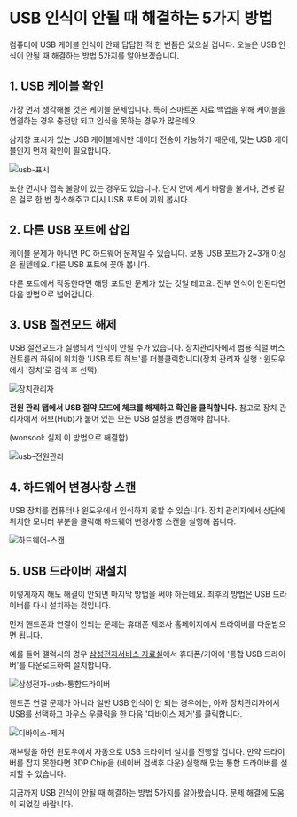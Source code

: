 # USB 인식이 안될 때 해결하는 5가지 방법

컴퓨터에 USB 케이블 인식이 안돼 답답한 적 한 번쯤은 있으실 겁니다. 오늘은 USB 인식이 안될 때 해결하는 방법 5가지를 알아보겠습니다.

 

 

## 1. USB 케이블 확인

가장 먼저 생각해볼 것은 케이블 문제입니다. 특히 스마트폰 자료 백업을 위해 케이블을 연결하는 경우 충전만 되고 인식을 못하는 경우가 많은데요.

 

삼지창 표시가 있는 USB 케이블에서만 데이터 전송이 가능하기 때문에, 맞는 USB 케이블인지 먼저 확인이 필요합니다.

 



![usb-표시](https://blog.kakaocdn.net/dn/ekqQTu/btrAp5ME2Ay/BlJni3Pbd6GOok5xoHp7xk/img.jpg)



 

또한 먼지나 접촉 불량이 있는 경우도 있습니다. 단자 안에 세게 바람을 불거나, 면봉 같은 걸로 한 번 청소해주고 다시 USB 포트에 끼워 봅시다.

 

## 2. 다른 USB 포트에 삽입

케이블 문제가 아니면 PC 하드웨어 문제일 수 있습니다. 보통 USB 포트가 2~3개 이상은 될텐데요. 다른 USB 포트에 꽂아 봅니다.

 

다른 포트에서 작동한다면 해당 포트만 문제가 있는 것일 테고요. 전부 인식이 안된다면 다음 방법으로 넘어갑니다.



## 3. USB 절전모드 해제

USB 절전모드가 실행되서 인식이 안될 수가 있습니다. 장치관리자에서 범용 직렬 버스 컨트롤러 하위에 위치한 'USB 루트 허브'를 더블클릭합니다(장치 관리자 실행 : 윈도우에서 '장치'로 검색 후 선택).

 



![장치관리자](https://blog.kakaocdn.net/dn/ciShB7/btrAmyCgdsG/mWdqApkMz31tS2bwI9vkmK/img.jpg)



 

 

**전원 관리 탭에서 USB 절약 모드에 체크를 해제하고 확인을 클릭합니다.** 참고로 장치 관리자에서 허브(Hub)가 붙어 있는 모든 USB 설정을 변경해야 합니다.

 (wonsool: 실제 이 방법으로 해결함)



![usb-전원관리](https://blog.kakaocdn.net/dn/cLtkLs/btrAmAmwS9W/7HYh71v8pfE8PxFm8nWLXk/img.jpg)



 

## 4. 하드웨어 변경사항 스캔

 

USB 장치를 컴퓨터나 윈도우에서 인식하지 못할 수 있습니다. 장치 관리자에서 상단에 위치한 모니터 부분을 클릭해 하드웨어 변경사항 스캔을 실행해 봅니다.

 



![하드웨어-스캔](https://blog.kakaocdn.net/dn/bdGE7s/btrAqIRaTj0/SzlMMbe7EKBUklrQtUHxk1/img.jpg)



 

## 5. USB 드라이버 재설치

이렇게까지 해도 해결이 안되면 마지막 방법을 써야 하는데요. 최후의 방법은 USB 드라이버를 다시 설치하는 것입니다. 

 

먼저 핸드폰과 연결이 안되는 문제는 휴대폰 제조사 홈페이지에서 드라이버를 다운받으면 됩니다.

 

예를 들어 갤럭시의 경우 [삼성전자서비스 자료실](https://www.samsungsvc.co.kr/download)에서 휴대폰/기어에 '통합 USB 드라이버'를 다운로드하여 설치합니다.

 

 



![삼성전자-usb-통합드라이버](https://blog.kakaocdn.net/dn/cmsnND/btrAoEBCmV8/8lealpxV5bjLw0uKuiPpck/img.jpg)



 

 

핸드폰 연결 문제가 아니라 일반 USB 인식이 안 되는 경우에는, 아까 장치관리자에서 USB를 선택하고 마우스 우클릭을 한 다음 '디바이스 제거'를 클릭합니다.

 



![디바이스-제거](https://blog.kakaocdn.net/dn/zBqi4/btrAlfXczIy/weTsfzC1l1dN3K2GkSkKX1/img.jpg)



 

재부팅을 하면 윈도우에서 자동으로 USB 드라이버 설치를 진행할 겁니다. 만약 드라이버를 잡지 못한다면 3DP Chip을 (네이버 검색후 다운) 실행해 맞는 통합 드라이버를 설치할 수 있습니다.

 

 

지금까지 USB 인식이 안될 때 해결하는 방법 5가지를 알아봤습니다. 문제 해결에 도움이 되었길 바랍니다.